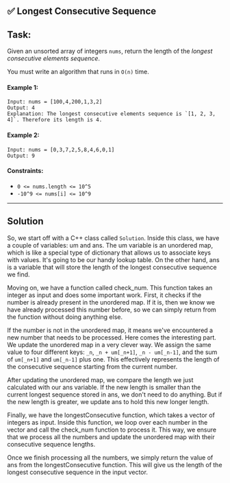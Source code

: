 ## ✅ Longest Consecutive Sequence

## Task:

Given an unsorted array of integers `nums`, return the length of the *longest consecutive elements sequence*.

You must write an algorithm that runs in `O(n)` time.


#### Example 1:

```
Input: nums = [100,4,200,1,3,2]
Output: 4
Explanation: The longest consecutive elements sequence is `[1, 2, 3, 4]`. Therefore its length is 4.
```

#### Example 2:

```
Input: nums = [0,3,7,2,5,8,4,6,0,1]
Output: 9
```

#### Constraints:

- `0 <= nums.length <= 10^5`
- `-10^9 <= nums[i] <= 10^9`

---

## Solution
So, we start off with a C++ class called `Solution`. Inside this class, we have a couple of variables: um and ans. The um variable is an unordered map, which is like a special type of dictionary that allows us to associate keys with values. It's going to be our handy lookup table. On the other hand, ans is a variable that will store the length of the longest consecutive sequence we find.

Moving on, we have a function called check_num. This function takes an integer as input and does some important work. First, it checks if the number is already present in the unordered map. If it is, then we know we have already processed this number before, so we can simply return from the function without doing anything else.

If the number is not in the unordered map, it means we've encountered a new number that needs to be processed. Here comes the interesting part. We update the unordered map in a very clever way. We assign the same value to four different keys: `_n`, `_n + um[_n+1]`, `_n - um[_n-1]`, and the sum of `um[_n+1]` and `um[_n-1]` plus one. This effectively represents the length of the consecutive sequence starting from the current number.

After updating the unordered map, we compare the length we just calculated with our ans variable. If the new length is smaller than the current longest sequence stored in ans, we don't need to do anything. But if the new length is greater, we update ans to hold this new longer length.

Finally, we have the longestConsecutive function, which takes a vector of integers as input. Inside this function, we loop over each number in the vector and call the check_num function to process it. This way, we ensure that we process all the numbers and update the unordered map with their consecutive sequence lengths.

Once we finish processing all the numbers, we simply return the value of ans from the longestConsecutive function. This will give us the length of the longest consecutive sequence in the input vector.

